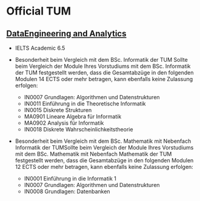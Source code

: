 # Official TUM


## [DataEngineering and Analytics](https://www.in.tum.de/fuer-studieninteressierte/bewerbung/masterstudiengaenge/data-engineering-and-analytics/)
* IELTS Academic 6.5
* Besonderheit beim Vergleich mit dem BSc. Informatik der TUM Sollte beim Vergleich der Module Ihres Vorstudiums mit dem BSc. Informatik der TUM festgestellt werden, dass die Gesamtabzüge in den folgenden Modulen 14 ECTS oder mehr betragen, kann ebenfalls keine Zulassung erfolgen:

    * IN0007 Grundlagen: Algorithmen und Datenstrukturen
    * IN0011 Einführung in die Theoretische Informatik
    * IN0015 Diskrete Strukturen
    * MA0901 Lineare Algebra für Informatik
    * MA0902 Analysis für Informatik
    * IN0018 Diskrete Wahrscheinlichkeitstheorie

* Besonderheit beim Vergleich mit dem BSc. Mathematik mit Nebenfach Informatik der TUMSollte beim Vergleich der Module Ihres Vorstudiums mit dem BSc. Mathematik mit Nebenfach Mathematik der TUM festgestellt werden, dass die Gesamtabzüge in den folgenden Modulen 12 ECTS oder mehr betragen, kann ebenfalls keine Zulassung erfolgen:
    * IN0001 Einführung in die Informatik 1
    * IN0007 Grundlagen: Algorithmen und Datenstrukturen
    * IN0008 Grundlagen: Datenbanken
